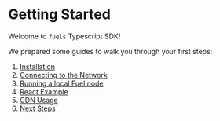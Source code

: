 # Getting Started

Welcome to `fuels` Typescript SDK!

We prepared some guides to walk you through your first steps:

1. [Installation](./installation.md)
1. [Connecting to the Network](./connecting-to-the-network.md)
1. [Running a local Fuel node](./running-a-local-fuel-node.md)
1. [React Example](./react-example.md)
1. [CDN Usage](./cdn-usage.md)
1. [Next Steps](./next-steps.md)
